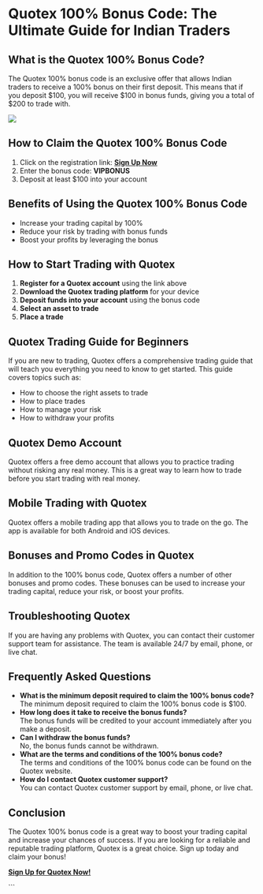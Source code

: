 # Quotex 100% Bonus Code: The Ultimate Guide for Indian Traders

## What is the Quotex 100% Bonus Code?

The Quotex 100% bonus code is an exclusive offer that allows Indian
traders to receive a 100% bonus on their first deposit. This means that
if you deposit \$100, you will receive \$100 in bonus funds, giving you
a total of \$200 to trade with.

[![](https://static.quotex.io/files/4_en/300_250.jpg)](https://traff.sbs/brokerqxlid)

## How to Claim the Quotex 100% Bonus Code

1.  Click on the registration link: **[Sign Up
    Now](\%22https://traff.sbs/brokerqxsignup\%22)**
2.  Enter the bonus code: **VIPBONUS**
3.  Deposit at least \$100 into your account

## Benefits of Using the Quotex 100% Bonus Code

-   Increase your trading capital by 100%
-   Reduce your risk by trading with bonus funds
-   Boost your profits by leveraging the bonus

## How to Start Trading with Quotex

1.  **Register for a Quotex account** using the link above
2.  **Download the Quotex trading platform** for your device
3.  **Deposit funds into your account** using the bonus code
4.  **Select an asset to trade**
5.  **Place a trade**

## Quotex Trading Guide for Beginners

If you are new to trading, Quotex offers a comprehensive trading guide
that will teach you everything you need to know to get started. This
guide covers topics such as:

-   How to choose the right assets to trade
-   How to place trades
-   How to manage your risk
-   How to withdraw your profits

## Quotex Demo Account

Quotex offers a free demo account that allows you to practice trading
without risking any real money. This is a great way to learn how to
trade before you start trading with real money.

## Mobile Trading with Quotex

Quotex offers a mobile trading app that allows you to trade on the go.
The app is available for both Android and iOS devices.

## Bonuses and Promo Codes in Quotex

In addition to the 100% bonus code, Quotex offers a number of other
bonuses and promo codes. These bonuses can be used to increase your
trading capital, reduce your risk, or boost your profits.

## Troubleshooting Quotex

If you are having any problems with Quotex, you can contact their
customer support team for assistance. The team is available 24/7 by
email, phone, or live chat.

## Frequently Asked Questions

-   **What is the minimum deposit required to claim the 100% bonus
    code?**\
    The minimum deposit required to claim the 100% bonus code is \$100.
-   **How long does it take to receive the bonus funds?**\
    The bonus funds will be credited to your account immediately after
    you make a deposit.
-   **Can I withdraw the bonus funds?**\
    No, the bonus funds cannot be withdrawn.
-   **What are the terms and conditions of the 100% bonus code?**\
    The terms and conditions of the 100% bonus code can be found on the
    Quotex website.
-   **How do I contact Quotex customer support?**\
    You can contact Quotex customer support by email, phone, or live
    chat.

## Conclusion

The Quotex 100% bonus code is a great way to boost your trading capital
and increase your chances of success. If you are looking for a reliable
and reputable trading platform, Quotex is a great choice. Sign up today
and claim your bonus!

[**Sign Up for Quotex Now!**](\%22https://traff.sbs/brokerqxsignup\%22)

\`\`\`

